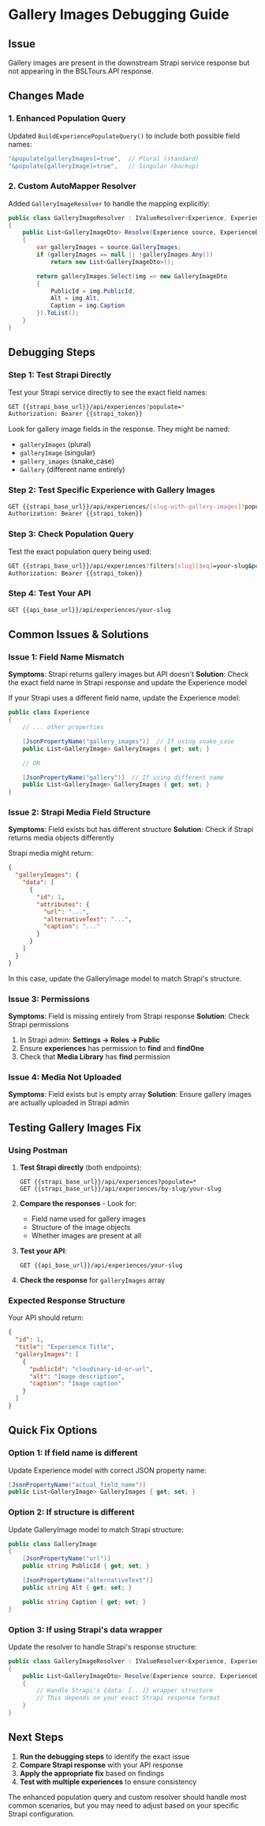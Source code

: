 # Gallery Images Debugging Guide

## Issue
Gallery images are present in the downstream Strapi service response but not appearing in the BSLTours.API response.

## Changes Made

### 1. Enhanced Population Query
Updated `BuildExperiencePopulateQuery()` to include both possible field names:
```csharp
"&populate[galleryImages]=true",  // Plural (standard)
"&populate[galleryImage]=true",   // Singular (backup)
```

### 2. Custom AutoMapper Resolver
Added `GalleryImageResolver` to handle the mapping explicitly:
```csharp
public class GalleryImageResolver : IValueResolver<Experience, ExperienceDto, List<GalleryImageDto>>
{
    public List<GalleryImageDto> Resolve(Experience source, ExperienceDto destination, List<GalleryImageDto> destMember, ResolutionContext context)
    {
        var galleryImages = source.GalleryImages;
        if (galleryImages == null || !galleryImages.Any())
            return new List<GalleryImageDto>();

        return galleryImages.Select(img => new GalleryImageDto
        {
            PublicId = img.PublicId,
            Alt = img.Alt,
            Caption = img.Caption
        }).ToList();
    }
}
```

## Debugging Steps

### Step 1: Test Strapi Directly
Test your Strapi service directly to see the exact field names:

```bash
GET {{strapi_base_url}}/api/experiences?populate=*
Authorization: Bearer {{strapi_token}}
```

Look for gallery image fields in the response. They might be named:
- `galleryImages` (plural)
- `galleryImage` (singular)
- `gallery_images` (snake_case)
- `Gallery` (different name entirely)

### Step 2: Test Specific Experience with Gallery Images
```bash
GET {{strapi_base_url}}/api/experiences/[slug-with-gallery-images]?populate=*
Authorization: Bearer {{strapi_token}}
```

### Step 3: Check Population Query
Test the exact population query being used:
```bash
GET {{strapi_base_url}}/api/experiences?filters[slug][$eq]=your-slug&populate[galleryImages]=true&populate[galleryImage]=true
Authorization: Bearer {{strapi_token}}
```

### Step 4: Test Your API
```bash
GET {{api_base_url}}/api/experiences/your-slug
```

## Common Issues & Solutions

### Issue 1: Field Name Mismatch
**Symptoms**: Strapi returns gallery images but API doesn't
**Solution**: Check the exact field name in Strapi response and update the Experience model

If your Strapi uses a different field name, update the Experience model:
```csharp
public class Experience
{
    // ... other properties

    [JsonPropertyName("gallery_images")]  // If using snake_case
    public List<GalleryImage> GalleryImages { get; set; }

    // OR

    [JsonPropertyName("gallery")]  // If using different name
    public List<GalleryImage> GalleryImages { get; set; }
}
```

### Issue 2: Strapi Media Field Structure
**Symptoms**: Field exists but has different structure
**Solution**: Check if Strapi returns media objects differently

Strapi media might return:
```json
{
  "galleryImages": {
    "data": [
      {
        "id": 1,
        "attributes": {
          "url": "...",
          "alternativeText": "...",
          "caption": "..."
        }
      }
    ]
  }
}
```

In this case, update the GalleryImage model to match Strapi's structure.

### Issue 3: Permissions
**Symptoms**: Field is missing entirely from Strapi response
**Solution**: Check Strapi permissions

1. In Strapi admin: **Settings → Roles → Public**
2. Ensure **experiences** has permission to **find** and **findOne**
3. Check that **Media Library** has **find** permission

### Issue 4: Media Not Uploaded
**Symptoms**: Field exists but is empty array
**Solution**: Ensure gallery images are actually uploaded in Strapi admin

## Testing Gallery Images Fix

### Using Postman

1. **Test Strapi directly** (both endpoints):
   ```
   GET {{strapi_base_url}}/api/experiences?populate=*
   GET {{strapi_base_url}}/api/experiences/by-slug/your-slug
   ```

2. **Compare the responses** - Look for:
   - Field name used for gallery images
   - Structure of the image objects
   - Whether images are present at all

3. **Test your API**:
   ```
   GET {{api_base_url}}/api/experiences/your-slug
   ```

4. **Check the response** for `galleryImages` array

### Expected Response Structure

Your API should return:
```json
{
  "id": 1,
  "title": "Experience Title",
  "galleryImages": [
    {
      "publicId": "cloudinary-id-or-url",
      "alt": "Image description",
      "caption": "Image caption"
    }
  ]
}
```

## Quick Fix Options

### Option 1: If field name is different
Update Experience model with correct JSON property name:
```csharp
[JsonPropertyName("actual_field_name")]
public List<GalleryImage> GalleryImages { get; set; }
```

### Option 2: If structure is different
Update GalleryImage model to match Strapi structure:
```csharp
public class GalleryImage
{
    [JsonPropertyName("url")]
    public string PublicId { get; set; }

    [JsonPropertyName("alternativeText")]
    public string Alt { get; set; }

    public string Caption { get; set; }
}
```

### Option 3: If using Strapi's data wrapper
Update the resolver to handle Strapi's response structure:
```csharp
public class GalleryImageResolver : IValueResolver<Experience, ExperienceDto, List<GalleryImageDto>>
{
    public List<GalleryImageDto> Resolve(Experience source, ExperienceDto destination, List<GalleryImageDto> destMember, ResolutionContext context)
    {
        // Handle Strapi's {data: [...]} wrapper structure
        // This depends on your exact Strapi response format
    }
}
```

## Next Steps

1. **Run the debugging steps** to identify the exact issue
2. **Compare Strapi response** with your API response
3. **Apply the appropriate fix** based on findings
4. **Test with multiple experiences** to ensure consistency

The enhanced population query and custom resolver should handle most common scenarios, but you may need to adjust based on your specific Strapi configuration.